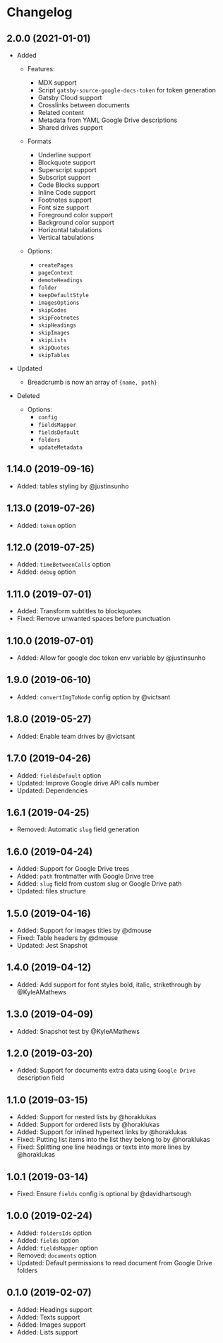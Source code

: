 # Changelog

## 2.0.0 (2021-01-01)

-   Added

    -   Features:

        -   MDX support
        -   Script `gatsby-source-google-docs-token` for token generation
        -   Gatsby Cloud support
        -   Crosslinks between documents
        -   Related content
        -   Metadata from YAML Google Drive descriptions
        -   Shared drives support

    -   Formats

        -   Underline support
        -   Blockquote support
        -   Superscript support
        -   Subscript support
        -   Code Blocks support
        -   Inline Code support
        -   Footnotes support
        -   Font size support
        -   Foreground color support
        -   Background color support
        -   Horizontal tabulations
        -   Vertical tabulations

    -   Options:

        -   `createPages`
        -   `pageContext`
        -   `demoteHeadings`
        -   `folder`
        -   `keepDefaultStyle`
        -   `imagesOptions`
        -   `skipCodes`
        -   `skipFootnotes`
        -   `skipHeadings`
        -   `skipImages`
        -   `skipLists`
        -   `skipQuotes`
        -   `skipTables`

-   Updated

    -   Breadcrumb is now an array of `{name, path}`

-   Deleted
    -   Options:
        -   `config`
        -   `fieldsMapper`
        -   `fieldsDefault`
        -   `folders`
        -   `updateMetadata`

## 1.14.0 (2019-09-16)

-   Added: tables styling by @justinsunho

## 1.13.0 (2019-07-26)

-   Added: `token` option

## 1.12.0 (2019-07-25)

-   Added: `timeBetweenCalls` option
-   Added: `debug` option

## 1.11.0 (2019-07-01)

-   Added: Transform subtitles to blockquotes
-   Fixed: Remove unwanted spaces before punctuation

## 1.10.0 (2019-07-01)

-   Added: Allow for google doc token env variable by @justinsunho

## 1.9.0 (2019-06-10)

-   Added: `convertImgToNode` config option by @victsant

## 1.8.0 (2019-05-27)

-   Added: Enable team drives by @victsant

## 1.7.0 (2019-04-26)

-   Added: `fieldsDefault` option
-   Updated: Improve Google drive API calls number
-   Updated: Dependencies

## 1.6.1 (2019-04-25)

-   Removed: Automatic `slug` field generation

## 1.6.0 (2019-04-24)

-   Added: Support for Google Drive trees
-   Added: `path` frontmatter with Google Drive tree
-   Added: `slug` field from custom slug or Google Drive path
-   Updated: files structure

## 1.5.0 (2019-04-16)

-   Added: Support for images titles by @dmouse
-   Fixed: Table headers by @dmouse
-   Updated: Jest Snapshot

## 1.4.0 (2019-04-12)

-   Added: Add support for font styles bold, italic, strikethrough by @KyleAMathews

## 1.3.0 (2019-04-09)

-   Added: Snapshot test by @KyleAMathews

## 1.2.0 (2019-03-20)

-   Added: Support for documents extra data using `Google Drive` description field

## 1.1.0 (2019-03-15)

-   Added: Support for nested lists by @horaklukas
-   Added: Support for ordered lists by @horaklukas
-   Added: Support for inlined hypertext links by @horaklukas
-   Fixed: Putting list items into the list they belong to by @horaklukas
-   Fixed: Splitting one line headings or texts into more lines by @horaklukas

## 1.0.1 (2019-03-14)

-   Fixed: Ensure `fields` config is optional by @davidhartsough

## 1.0.0 (2019-02-24)

-   Added: `foldersIds` option
-   Added: `fields` option
-   Added: `fieldsMapper` option
-   Removed: `documents` option
-   Updated: Default permissions to read document from Google Drive folders

## 0.1.0 (2019-02-07)

-   Added: Headings support
-   Added: Texts support
-   Added: Images support
-   Added: Lists support
